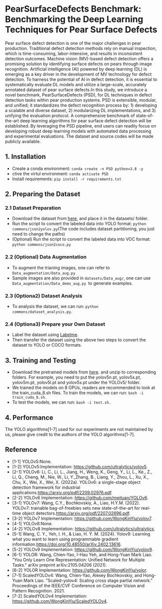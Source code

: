 # PearSurfaceDefects Benchmark: Benchmarking the Deep Learning Techniques for Pear Surface Defects
Pear surface defect detection is one of the major challenges in pear production. Traditional defect detection methods rely on manual inspection, which is time-consuming, labor-intensive, and results in inconsistent detection outcomes. Machine vision (MV)-based defect detection offers a promising solution by identifying surface defects on pears through image recognition. Artificial intelligence (AI) powered by deep learning (DL) is emerging as a key driver in the development of MV technology for defect detection. To harness the potential of AI in defect detection, it is essential to systematically evaluate DL models and utilize a large-scale, accurately annotated dataset of pear surface defects.In this study, we introduce a novel benchmark, PearSurfaceDefects (PSD), for DL techniques in defect detection tasks within pear production systems. PSD is extensible, modular, and unified; it standardizes the defect recognition process by: 1) developing a scalable and diverse dataset, 2) modularizing DL implementations, and 3) unifying the evaluation protocol. A comprehensive benchmark of state-of-the-art deep learning algorithms for pear surface defect detection will be established. By leveraging the PSD pipeline, end users can readily focus on developing robust deep learning models with automated data processing and experimental evaluations. The dataset and source codes will be made publicly available.

## 1. Installation
* Create a conda environment:  `conda create -n PSD python=3.8 -y`   
* ctive the virtul environment: `conda activate PSD`  
* Install requirements: `pip install -r requirements.txt`  

## 2. Preparing the Dataset
### 2.1 Dataset Preparation
* Download the dataset from [here](https://drive.google.com/drive/folders/1T9Pv6YMvOY6fOWoim21yEpgFuNg7dful?usp=drive_link), and place it in the datasets/ folder.   
* Run the script to convert the labeled data into YOLO format: `python commons/json2yolov.py`(The code includes dataset partitioning, you just need to change the paths)  
* (Optional) Run the script to convert the labeled data into VOC format: `python commons/json2coco.py `  
### 2.2 (Optional) Data Augmentation
* To augment the trianing images, one can refer to `Data_augmentation/Data_aug.py`  
* Sample images are also provided in `datasets/Data_aug/`, one can use `Data_augmentation/Data_demo_aug.py `to generate examples.   
### 2.3 (Optiona2) Dataset Analysis
* To analysis the dataset, we can run: `python commons/dataset_analysis.py`.  
### 2.4 (Optiona3) Prepare your Own Dataset
* Label the dataset using [Labelme](https://github.com/labelmeai/labelme).  
* Then transfer the dataset using the above two steps to convert the dataset to YOLO or COCO formats.  
## 3. Training and Testing
* Download the pretrained models from [here](https://drive.google.com/drive/folders/1DcrluarBcoHd0GLfDZXWvrIl0Dxzmy8V?usp=drive_link). and unzip to corresponding folders. For example, you need to put the yolov5n.pt, yolov5s.pt, yolov5m.pt, yolov5l.pt and yolov5x.pt under the YOLOv5/ folder.  
* We trained the models  on 8 GPUs, readers are recommended to look at the train_cuda_8.sh files. To train the models, we can run:  `bash -i train_cuda_8.sh.  `   
* To test the models, we can run: ` bash -i test.sh.   `  
## 4. Performance
The YOLO algorithms[1-7] used for our experiments are not maintained by us, please give credit to the authors of the YOLO algorithms[1-7].   
## Reference
* [1-1] YOLOv5:None.  
* [1-2] YOLOv5:Implementation: https://github.com/ultralytics/yolov5.  
* [2-1] YOLOv6: Li, C., Li, L., Jiang, H., Weng, K., Geng, Y., Li, L., Ke., Z., Li, Q., Cheng, M., Nie, W., Li, Y.,Zhang, B., Liang, Y., Zhou, L., Xu, X., Chu, X., Wei, X., Wei, X. (2022a). YOLOv6: a single-stage object detection framework for industrial applications.https://arxiv.org/pdf/2209.02976.pdf.  
* [2-2] YOLOv6 Implementation: https://github.com/meituan/YOLOv6.  
* [3-1] YOLOv7: Wang, C.Y., Bochkovskiy, A., Liao, H.Y.M. (2022). YOLOv7: trainable bag-of-freebies sets new state-of-the-art for real-time object detectors.https://arxiv.org/pdf/2207.02696.pdf.   
* [3-2] YOLOv7 Implementation: https://github.com/WongKinYiu/yolov7.   
* [4-1] YOLOv8:None. 
* [4-2] YOLOv8 Implementation: https://github.com/ultralytics/ultralytics.
* [5-1]  Wang, C. Y., Yeh, I. H., & Liao, H. Y. M. (2024). Yolov9: Learning what you want to learn using programmable gradient information.https://doi.org/10.48550/arXiv.2402.13616.  
* [5-2] YOLOv9 Implementation: https://github.com/WongKinYiu/yolov9.  
* [6-1] YOLOR: Wang, Chien-Yao, I-Hau Yeh, and Hong-Yuan Mark Liao. "You Only Learn One Representation: Unified Network for Multiple Tasks." arXiv preprint arXiv:2105.04206 (2021).   
* [6-2] YOLOR Implementation: https://github.com/WongKinYiu/yolor.  
* [7-1] ScaledYOLOv4: Wang, Chien-Yao, Alexey Bochkovskiy, and Hong-Yuan Mark Liao. "Scaled-yolov4: Scaling cross stage partial network." Proceedings of the IEEE/CVF Conference on Computer Vision and Pattern Recognition. 2021.  
* [7-2] ScaledYOLOv4 Implementation: https://github.com/WongKinYiu/ScaledYOLOv4.  
